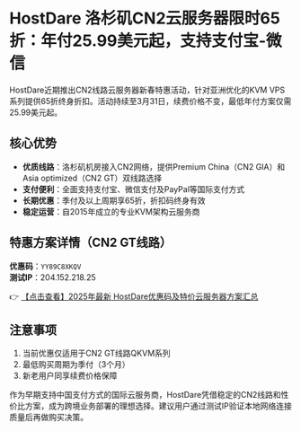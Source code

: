 # HostDare 洛杉矶CN2云服务器限时65折：年付25.99美元起，支持支付宝-微信

HostDare近期推出CN2线路云服务器新春特惠活动，针对亚洲优化的KVM VPS系列提供65折终身折扣。活动持续至3月31日，续费价格不变，最低年付方案仅需25.99美元起。

## 核心优势
- **优质线路**：洛杉矶机房接入CN2网络，提供Premium China（CN2 GIA）和Asia optimized（CN2 GT）双线路选择
- **支付便利**：全面支持支付宝、微信支付及PayPal等国际支付方式
- **长期优惠**：季付及以上周期享65折，折扣码终身有效
- **稳定运营**：自2015年成立的专业KVM架构云服务商

## 特惠方案详情（CN2 GT线路）
**优惠码**：`YY89C8XKQV`  
**测试IP**：204.152.218.25  

👉 [【点击查看】2025年最新 HostDare优惠码及特价云服务器方案汇总](https://bit.ly/hostdare)

## 注意事项
1. 当前优惠仅适用于CN2 GT线路QKVM系列
2. 最低购买周期为季付（3个月）
3. 新老用户同享续费价格保障

作为早期支持中国支付方式的国际云服务商，HostDare凭借稳定的CN2线路和性价比方案，成为跨境业务部署的理想选择。建议用户通过测试IP验证本地网络连接质量后再做购买决策。